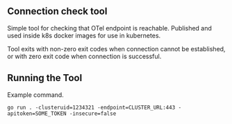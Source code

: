 ## Connection check tool
Simple tool for checking that OTel endpoint is reachable.
Published and used inside k8s docker images for use in kubernetes.

Tool exits with non-zero exit codes when connection cannot be established, or with zero exit code when connection is successful.

## Running the Tool
Example command.
```
go run . -clusteruid=1234321 -endpoint=CLUSTER_URL:443 -apitoken=SOME_TOKEN -insecure=false
```
